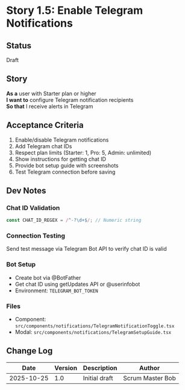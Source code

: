 # Story 1.5: Enable Telegram Notifications

## Status
Draft

## Story
**As a** user with Starter plan or higher  
**I want to** configure Telegram notification recipients  
**So that** I receive alerts in Telegram

## Acceptance Criteria
1. Enable/disable Telegram notifications
2. Add Telegram chat IDs
3. Respect plan limits (Starter: 1, Pro: 5, Admin: unlimited)
4. Show instructions for getting chat ID
5. Provide bot setup guide with screenshots
6. Test Telegram connection before saving

## Dev Notes

### Chat ID Validation
```typescript
const CHAT_ID_REGEX = /^-?\d+$/; // Numeric string
```

### Connection Testing
Send test message via Telegram Bot API to verify chat ID is valid

### Bot Setup
- Create bot via @BotFather
- Get chat ID using getUpdates API or @userinfobot
- Environment: `TELEGRAM_BOT_TOKEN`

### Files
- Component: `src/components/notifications/TelegramNotificationToggle.tsx`
- Modal: `src/components/notifications/TelegramSetupGuide.tsx`

## Change Log
| Date | Version | Description | Author |
|------|---------|-------------|--------|
| 2025-10-25 | 1.0 | Initial draft | Scrum Master Bob |
